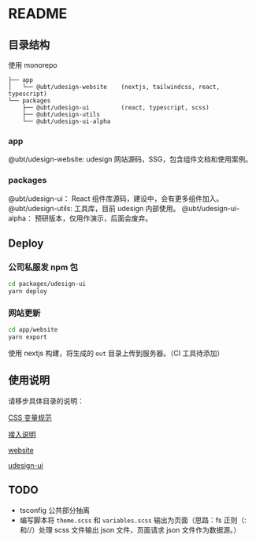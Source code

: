 # README

## 目录结构

使用 monorepo

```
├── app
│   └── @ubt/udesign-website    (nextjs, tailwindcss, react, typescript)
└── packages
    ├── @ubt/udesign-ui         (react, typescript, scss)
    ├── @ubt/udesign-utils
    └── @ubt/udesign-ui-alpha
```

### app

@ubt/udesign-website: udesign 网站源码，SSG，包含组件文档和使用案例。

### packages

@ubt/udesign-ui： React 组件库源码，建设中，会有更多组件加入。
@ubt/udesign-utils: 工具库，目前 udesign 内部使用。
@ubt/udesign-ui-alpha： 预研版本，仅用作演示，后面会废弃。

## Deploy

### 公司私服发 npm 包

```bash
cd packages/udesign-ui
yarn deploy
```

### 网站更新

```bash
cd app/website
yarn export
```

使用 nextjs 构建，将生成的 `out` 目录上传到服务器。（CI 工具待添加）

## 使用说明

请移步具体目录的说明：

[CSS 变量规范](app\website\src\docs\guide\css-variables.md)

[接入说明](app\website\src\docs\guide\quick-start.md)

[website](app/website/readme.md)

[udesign-ui](packages/udesign-ui/readme.md)

## TODO

- tsconfig 公共部分抽离
- 编写脚本将 `theme.scss` 和 `variables.scss` 输出为页面（思路：fs 正则（:和//）处理 scss 文件输出 json 文件，页面请求 json 文件作为数据源。）
